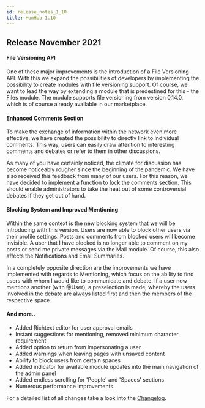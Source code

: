 ```yaml
---
id: release_notes_1_10
title: HumHub 1.10
---
```


## Release November 2021

#### File Versioning API

One of these major improvements is the introduction of a File Versioning API. With this we expand the possibilities of developers by implementing the possibility to create modules with file versioning support. Of course, we want to lead the way by extending a module that is predestined for this - the Files module. The module supports file versioning from version 0.14.0, which is of course already available in our marketplace.

#### Enhanced Comments Section

To make the exchange of information within the network even more effective, we have created the possibility to directly link to individual comments. This way, users can easily draw attention to interesting comments and debates or refer to them in other discussions.

As many of you have certainly noticed, the climate for discussion has become noticeably rougher since the beginning of the pandemic. We have also received this feedback from many of our users. For this reason, we have decided to implement a function to lock the comments section. This should enable administrators to take the heat out of some controversial debates if they get out of hand.

#### Blocking System and Improved Mentioning

Within the same context is the new blocking system that we will be introducing with this version. Users are now able to block other users via their profile settings. Posts and comments from blocked users will become invisible. A user that I have blocked is no longer able to comment on my posts or send me private messages via the Mail module. Of course, this also affects the Notifications and Email Summaries.

In a completely opposite direction are the improvements we have implemented with regards to Mentioning, which focus on the ability to find users with whom I would like to communicate and debate. If a user now mentions another (with @User), a preselection is made, whereby the users involved in the debate are always listed first and then the members of the respective space.

#### And more..

- Added Richtext editor for user approval emails
- Instant suggestions for mentioning, removed minimum character requirement
- Added option to return from impersonating a user
- Added warnings when leaving pages with unsaved content
- Ability to block users from certain spaces
- Added indicator for available module updates into the main navigation of the admin panel
- Added endless scrolling for 'People' and 'Spaces' sections
- Numerous performance improvements

For a detailed list of all changes take a look into the [Changelog](https://github.com/humhub/humhub/blob/master/CHANGELOG.md#1100-november-25-2021).
